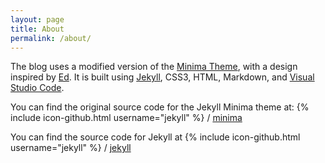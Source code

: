 ```yaml
---
layout: page
title: About
permalink: /about/
---
```

The blog uses a modified version of the [Minima Theme](https://github.com/jekyll/minima), with a design inspired by [Ed](https://github.com/elotroalex/ed). 
It is built using [Jekyll](https://jekyllrb.com/), CSS3, HTML, Markdown, and [Visual Studio Code](http://code.visualstudio.com/).

You can find the original source code for the Jekyll Minima theme at:
{% include icon-github.html username="jekyll" %} /
[minima](https://github.com/jekyll/minima)

You can find the source code for Jekyll at
{% include icon-github.html username="jekyll" %} /
[jekyll](https://github.com/jekyll/jekyll)

